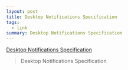 ```yaml
---
layout: post
title: Desktop Notifications Specification
tags:
  - link
summary: Desktop Notifications Specification
---
```


[Desktop Notifications Specification](https://www.galago-project.org/specs/notification/0.9/index.html)

<blockquote><p>
Desktop Notifications Specification
</p></blockquote>
